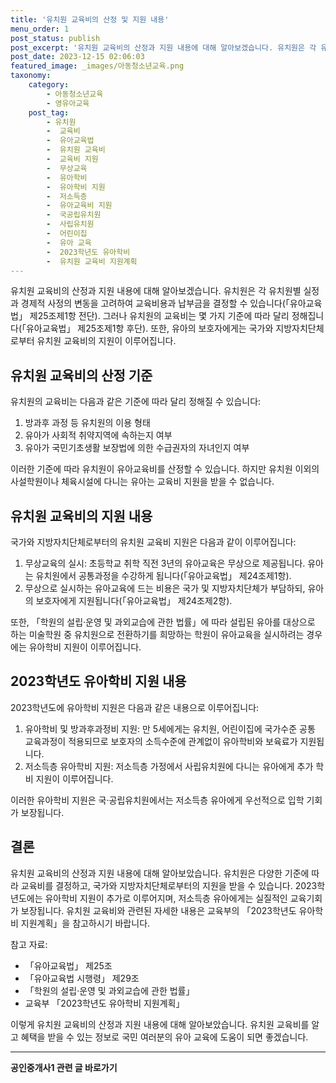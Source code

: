 ```yaml
---
title: '유치원 교육비의 산정 및 지원 내용'
menu_order: 1
post_status: publish
post_excerpt: '유치원 교육비의 산정과 지원 내용에 대해 알아보겠습니다. 유치원은 각 유치원별 실정과 경제적 사정의 변동을 고려하여 교육비용과 납부금을 결정할 수 있습니다  유아교육법  제25조제1항 전단 . 그러나 유치원의 교육비는 몇 가지 기준에 따라 달리 정해집니다  유아교육법  제25조제1항 후단 . 또한, 유아의 보호자에게는 국가와 지방자치단체로부터 유치원 교육비의 지원이 이루어집니다.'
post_date: 2023-12-15 02:06:03
featured_image: _images/아동청소년교육.png
taxonomy:
    category:
        - 아동청소년교육
        - 영유아교육
    post_tag:
        - 유치원
        -  교육비
        -  유아교육법
        -  유치원 교육비
        -  교육비 지원
        -  무상교육
        -  유아학비
        -  유아학비 지원
        -  저소득층
        -  유아교육비 지원
        -  국공립유치원
        -  사립유치원
        -  어린이집
        -  유아 교육
        -  2023학년도 유아학비
        -  유치원 교육비 지원계획
---
```



유치원 교육비의 산정과 지원 내용에 대해 알아보겠습니다. 유치원은 각 유치원별 실정과 경제적 사정의 변동을 고려하여 교육비용과 납부금을 결정할 수 있습니다(「유아교육법」 제25조제1항 전단). 그러나 유치원의 교육비는 몇 가지 기준에 따라 달리 정해집니다(「유아교육법」 제25조제1항 후단). 또한, 유아의 보호자에게는 국가와 지방자치단체로부터 유치원 교육비의 지원이 이루어집니다.

## 유치원 교육비의 산정 기준
유치원의 교육비는 다음과 같은 기준에 따라 달리 정해질 수 있습니다:

1. 방과후 과정 등 유치원의 이용 형태
2. 유아가 사회적 취약지역에 속하는지 여부
3. 유아가 국민기초생활 보장법에 의한 수급권자의 자녀인지 여부

이러한 기준에 따라 유치원이 유아교육비를 산정할 수 있습니다. 하지만 유치원 이외의 사설학원이나 체육시설에 다니는 유아는 교육비 지원을 받을 수 없습니다.

## 유치원 교육비의 지원 내용
국가와 지방자치단체로부터의 유치원 교육비 지원은 다음과 같이 이루어집니다:

1. 무상교육의 실시: 초등학교 취학 직전 3년의 유아교육은 무상으로 제공됩니다. 유아는 유치원에서 공통과정을 수강하게 됩니다(「유아교육법」 제24조제1항).
2. 무상으로 실시하는 유아교육에 드는 비용은 국가 및 지방자치단체가 부담하되, 유아의 보호자에게 지원됩니다(「유아교육법」 제24조제2항).

또한, 「학원의 설립·운영 및 과외교습에 관한 법률」에 따라 설립된 유아를 대상으로 하는 미술학원 중 유치원으로 전환하기를 희망하는 학원이 유아교육을 실시하려는 경우에는 유아학비 지원이 이루어집니다.

## 2023학년도 유아학비 지원 내용
2023학년도에 유아학비 지원은 다음과 같은 내용으로 이루어집니다:

1. 유아학비 및 방과후과정비 지원: 만 5세에게는 유치원, 어린이집에 국가수준 공통 교육과정이 적용되므로 보호자의 소득수준에 관계없이 유아학비와 보육료가 지원됩니다.
2. 저소득층 유아학비 지원: 저소득층 가정에서 사립유치원에 다니는 유아에게 추가 학비 지원이 이루어집니다.

이러한 유아학비 지원은 국·공립유치원에서는 저소득층 유아에게 우선적으로 입학 기회가 보장됩니다.

## 결론
유치원 교육비의 산정과 지원 내용에 대해 알아보았습니다. 유치원은 다양한 기준에 따라 교육비를 결정하고, 국가와 지방자치단체로부터의 지원을 받을 수 있습니다. 2023학년도에는 유아학비 지원이 추가로 이루어지며, 저소득층 유아에게는 실질적인 교육기회가 보장됩니다. 유치원 교육비와 관련된 자세한 내용은 교육부의 「2023학년도 유아학비 지원계획」을 참고하시기 바랍니다.

참고 자료:
- 「유아교육법」 제25조
- 「유아교육법 시행령」 제29조
- 「학원의 설립·운영 및 과외교습에 관한 법률」
- 교육부 「2023학년도 유아학비 지원계획」

이렇게 유치원 교육비의 산정과 지원 내용에 대해 알아보았습니다. 유치원 교육비를 알고 혜택을 받을 수 있는 정보로 국민 여러분의 유아 교육에 도움이 되면 좋겠습니다.
<!-- wp:separator -->
<hr class="wp-block-separator has-alpha-channel-opacity"/>
<!-- /wp:separator -->

<!-- wp:group {"backgroundColor":"base","layout":{"type":"constrained"}} -->
<div class="wp-block-group has-base-background-color has-background"><!-- wp:paragraph {"align":"center","fontSize":"medium"} -->
<p class="has-text-align-center has-large-font-size"><strong>공인중개사1 관련 글 바로가기</strong></p>
<!-- /wp:paragraph -->


<!-- wp:latest-posts
{"categories":[{"id":22617,"count":19,"description":"","link":"https://uknowlaw.com/category/%ea%b3%b5%ec%9d%b8%ec%a4%91%ea%b0%9c%ec%82%ac1/","name":"공인중개사1","slug":"공인중개사1","taxonomy":"category","parent":0,"meta":[],"_links":{"self":[{"href":"https://uknowlaw.com/wp-json/wp/v2/categories/22617"}],"collection":[{"href":"https://uknowlaw.com/wp-json/wp/v2/categories"}],"about":[{"href":"https://uknowlaw.com/wp-json/wp/v2/taxonomies/category"}],"wp:post_type":[{"href":"https://uknowlaw.com/wp-json/wp/v2/posts?categories=22617"}],"curies":[{"name":"wp","href":"https://api.w.org/{rel}","templated":true}]}}],"postsToShow":100,"excerptLength":28,"postLayout":"grid","columns":2,"featuredImageAlign":"left","featuredImageSizeSlug":"large","fontSize":"small"} /--></div>
<!-- /wp:group -->